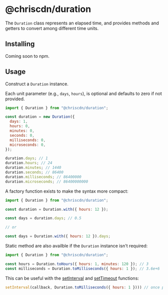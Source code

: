 # @chriscdn/duration

The `Duration` class represents an elapsed time, and provides methods and getters to convert among different time units.

## Installing

Coming soon to npm.

<!-- Using npm:

```bash
npm install @chriscdn/duration
```

Using yarn:

```bash
yarn add @chriscdn/duration
``` -->

## Usage

Construct a `Duration` instance.

Each unit parameter (e.g., `days`, `hours`), is optional and defaults to zero if not provided.

```js
import { Duration } from "@chriscdn/duration";

const duration = new Duration({
  days: 1,
  hours: 0,
  minutes: 0,
  seconds: 0,
  milliseconds: 0,
  microseconds: 0,
});

duration.days; // 1
duration.hours; // 24
duration.minutes; // 1440
duration.seconds; // 86400
duration.milliseconds; // 86400000
duration.microseconds; // 86400000000
```

A factory function exists to make the syntax more compact:

```js
import { Duration } from "@chriscdn/duration";

const duration = Duration.with({ hours: 12 });

const days = duration.days; // 0.5

// or

const days = Duration.with({ hours: 12 }).days;
```

Static method are also availble if the `Duration` instance isn't required:

```js
import { Duration } from "@chriscdn/duration";

const hours = Duration.toHours({ hours: 1, minutes: 120 }); // 3
const milliseconds = Duration.toMilliseconds({ hours: 1 }); // 3.6e+6
```

This can be useful with the [setInterval](https://developer.mozilla.org/en-US/docs/Web/API/setInterval) and [setTimeout](https://developer.mozilla.org/en-US/docs/Web/API/setTimeout) functions:

```js
setInterval(callback, Duration.toMilliseconds({ hours: 1 }))) // once per hour
```
